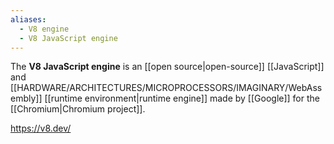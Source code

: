 ```yaml
---
aliases:
  - V8 engine
  - V8 JavaScript engine
---
```

The **V8 JavaScript engine** is an [[open source|open-source]] [[JavaScript]] and [[HARDWARE/ARCHITECTURES/MICROPROCESSORS/IMAGINARY/WebAssembly]] [[runtime environment|runtime engine]] made by [[Google]] for the [[Chromium|Chromium project]].

https://v8.dev/